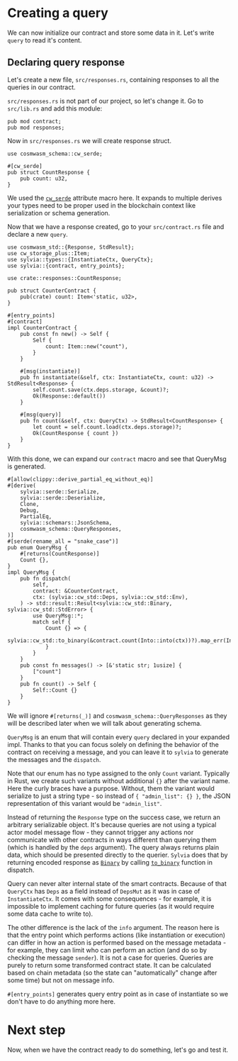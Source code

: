 # Creating a query

We can now initialize our contract and store some data in it. Let's write `query` to read it's
content.

## Declaring query response

Let's create a new file, `src/responses.rs`, containing responses to all the queries in our contract.

`src/responses.rs` is not part of our project, so let's change it. Go to `src/lib.rs` and add this 
module:

```rust,noplayground
pub mod contract;
pub mod responses;
```

Now in `src/responses.rs` we will create response struct.

```rust,noplayground
use cosmwasm_schema::cw_serde;

#[cw_serde]
pub struct CountResponse {
    pub count: u32,
}
```

We used the [`cw_serde`](https://docs.rs/cosmwasm-schema/1.3.1/cosmwasm_schema/attr.cw_serde.html)
attribute macro here. It expands to multiple derives your types need to be proper used in the
blockchain context like serialization or schema generation.

Now that we have a response created, go to your `src/contract.rs` file and declare a new `query`.

```rust,noplayground
use cosmwasm_std::{Response, StdResult};
use cw_storage_plus::Item;
use sylvia::types::{InstantiateCtx, QueryCtx};
use sylvia::{contract, entry_points};

use crate::responses::CountResponse;

pub struct CounterContract {
    pub(crate) count: Item<'static, u32>,
}

#[entry_points]
#[contract]
impl CounterContract {
    pub const fn new() -> Self {
        Self {
            count: Item::new("count"),
        }
    }

    #[msg(instantiate)]
    pub fn instantiate(&self, ctx: InstantiateCtx, count: u32) -> StdResult<Response> {
        self.count.save(ctx.deps.storage, &count)?;
        Ok(Response::default())
    }

    #[msg(query)]
    pub fn count(&self, ctx: QueryCtx) -> StdResult<CountResponse> {
        let count = self.count.load(ctx.deps.storage)?;
        Ok(CountResponse { count })
    }
}
```

With this done, we can expand our `contract` macro and see that QueryMsg is generated.

```rust,noplayground
#[allow(clippy::derive_partial_eq_without_eq)]
#[derive(
    sylvia::serde::Serialize,
    sylvia::serde::Deserialize,
    Clone,
    Debug,
    PartialEq,
    sylvia::schemars::JsonSchema,
    cosmwasm_schema::QueryResponses,
)]
#[serde(rename_all = "snake_case")]
pub enum QueryMsg {
    #[returns(CountResponse)]
    Count {},
}
impl QueryMsg {
    pub fn dispatch(
        self,
        contract: &CounterContract,
        ctx: (sylvia::cw_std::Deps, sylvia::cw_std::Env),
    ) -> std::result::Result<sylvia::cw_std::Binary, sylvia::cw_std::StdError> {
        use QueryMsg::*;
        match self {
            Count {} => {
                sylvia::cw_std::to_binary(&contract.count(Into::into(ctx))?).map_err(Into::into)
            }
        }
    }
    pub const fn messages() -> [&'static str; 1usize] {
        ["count"]
    }
    pub fn count() -> Self {
        Self::Count {}
    }
}
```

We will ignore `#[returns(_)]` and `cosmwasm_schema::QueryResponses` as they will be described later
when we will talk about generating schema.

`QueryMsg` is an enum that will contain every `query` declared in your expanded impl. Thanks to
that you can focus solely on defining the behavior of the contract on receiving a message, and you
can leave it to `sylvia` to generate the messages and the `dispatch`.

Note that our enum has no type assigned to the only `Count` variant. Typically
in Rust, we create such variants without additional `{}` after the variant name. Here the
curly braces have a purpose. Without, them the variant would serialize to just a string
type - so instead of `{ "admin_list": {} }`, the JSON representation of this variant would be
`"admin_list"`.

Instead of returning the `Response` type on the success case, we return an arbitrary serializable 
object. It's because queries are not using a typical actor model message flow - they cannot trigger 
any actions nor communicate with other contracts in ways different than querying them (which is 
handled by the `deps` argument). The query always returns plain data, which should be presented 
directly to the querier. `Sylvia` does that by returning encoded response as
[`Binary`](https://docs.rs/cosmwasm-std/1.3.1/cosmwasm_std/struct.Binary.html) by calling
[`to_binary`](https://docs.rs/cosmwasm-std/1.3.1/cosmwasm_std/fn.to_binary.html) function in dispatch.

Query can never alter internal state of the smart contracts. Because of that `QueryCtx` has `Deps`
as a field instead of `DepsMut` as it was in case of `InstantiateCtx`. It comes with some
consequences - for example, it is impossible to implement caching for future queries (as it would
require some data cache to write to).

The other difference is the lack of the `info` argument. The reason here is that the entry point 
which performs actions (like instantiation or execution) can differ in how an action is performed 
based on the message metadata - for example, they can limit who can perform an action (and do so by
checking the message `sender`). It is not a case for queries. Queries are purely to return some
transformed contract state. It can be calculated based on chain metadata (so the state can
"automatically" change after some time) but not on message info.

`#[entry_points]` generates query entry point as in case of instantiate so we don't have to do 
anything more here.

# Next step

Now, when we have the contract ready to do something, let's go and test it.
